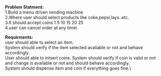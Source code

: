 **Problem Statment:**\
1.Build a menu driven vending machine\
2.Where user should select products like coke,pepsi,lays..etc.\
3.It should accept coins 1 5 10 15 20 25\
4.user can cancel order at any time\
  
**Requirments:**\
user should able to select an item.\
System should verify if the item selected avaliable or not and behave accordingly.\
User should able to intsert coins.
System should verify if coin is valid or not and change is available or not and should behave accordingly.\
System should dispense item and coin if everything goes fine.\
